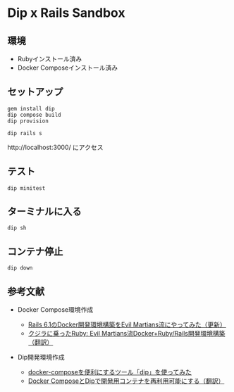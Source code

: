 # Dip x Rails Sandbox

## 環境

- Rubyインストール済み
- Docker Composeインストール済み

## セットアップ

```
gem install dip
dip compose build
dip provision
```

```
dip rails s
```

http://localhost:3000/ にアクセス

## テスト

```
dip minitest
```

## ターミナルに入る

```
dip sh
```

## コンテナ停止

```
dip down
```

## 参考文献
- Docker Compose環境作成
  - [Rails 6.1のDocker開発環境構築をEvil Martians流にやってみた（更新）](https://techracho.bpsinc.jp/hachi8833/2021_03_25/83450)
  - [クジラに乗ったRuby: Evil Martians流Docker+Ruby/Rails開発環境構築（翻訳）](https://techracho.bpsinc.jp/hachi8833/2021_04_20/79035)

- Dip開発環境作成
  - [docker-composeを便利にするツール「dip」を使ってみた](https://techracho.bpsinc.jp/hachi8833/2021_04_14/83481)
  - [Docker ComposeとDipで開発用コンテナを再利用可能にする（翻訳）](https://techracho.bpsinc.jp/hachi8833/2021_05_20/107397)
